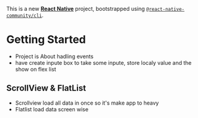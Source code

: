 This is a new [**React Native**](https://reactnative.dev) project, bootstrapped using [`@react-native-community/cli`](https://github.com/react-native-community/cli).

# Getting Started

- Project is About hadling events
- have create inpute box to take some inpute, store localy value and the show on flex list

## ScrollView & FlatList
 - Scrollview load all data in once so it's make app to heavy
 - Flatlist load data screen wise